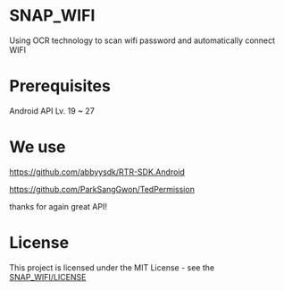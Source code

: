 # SNAP_WIFI
Using OCR technology to scan wifi password and automatically connect WIFI
# Prerequisites
Android API Lv. 19 ~ 27
# We use
https://github.com/abbyysdk/RTR-SDK.Android

https://github.com/ParkSangGwon/TedPermission

thanks for again great API!
# License
This project is licensed under the MIT License - see the [SNAP_WIFI/LICENSE](LICENSE)

